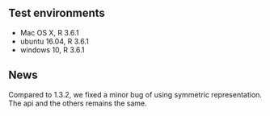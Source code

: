 ## Test environments
* Mac OS X, R 3.6.1
* ubuntu 16.04, R 3.6.1
* windows 10, R 3.6.1

## News
Compared to 1.3.2, we fixed a minor bug of using symmetric representation. The api and the others remains the same. 
